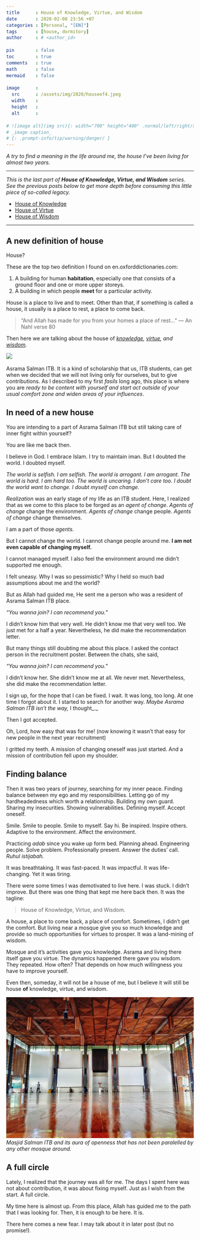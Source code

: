 ```yaml
---
title      : House of Knowledge, Virtue, and Wisdom
date       : 2020-02-08 23:56 +07
categories : [Personal, "[EN]"]
tags       : [house, dormitory]
author     : # <author_id>

pin        : false
toc        : true
comments   : true
math       : false
mermaid    : false

image      :
  src      : /assets/img/2020/houseof4.jpeg
  width    : 
  height   : 
  alt      : 

# ![image alt](img src){: width="700" height="400" .normal/left/right/shadow}
# _image caption_
# {: .prompt-info/tip/warning/danger/ }
---
```


_A try to find a meaning in the life around me, the house I’ve been living for almost two years._


---
_This is the last part of_ **_House of Knowledge, Virtue, and Wisdom_** _series. See the previous posts below to get more depth before consuming this little piece of so-called legacy._

- [House of Knowledge](/posts/house-of-knowledge)
- [House of Virtue](/posts/house-of-virtue)
- [House of Wisdom](/posts/house-of-wisdom)

---

## A new definition of house

House?

These are the top two definition I found on en.oxforddictionaries.com:

1.  A building for human **habitation**, especially one that consists of a ground floor and one or more upper storeys.
2.  A building in which people **meet** for a particular activity.

House is a place to live and to meet. Other than that, if something is called a house, it usually is a place to rest, a place to come back.

> “And Allah has made for you from your homes a place of rest…” — An Nahl verse 80

Then here we are talking about the house of [_knowledge_](https://medium.com/@ilmaaliyaf/house-of-knowledge-i-fce82cdbadb3)_,_ [_virtue_](https://medium.com/@ilmaaliyaf/house-of-virtue-ii-d682c2522347)_, and_ [_wisdom_](https://medium.com/@ilmaaliyaf/house-of-wisdom-iii-cdbbacdea891).

![](https://miro.medium.com/max/1400/1*ISAlMv0ETJmeDYpwao7vBQ.png)

Asrama Salman ITB. It is a kind of scholarship that us, ITB students, can get when we decided that we will not living only for ourselves, but to give contributions. As I described to my first _fasils_ long ago, this place is where you are _ready to be content with yourself and start act outside of your usual comfort zone and widen areas of your influences_.

## In need of a new house

You are intending to a part of Asrama Salman ITB but still taking care of inner fight within yourself?

You are like me back then.

I believe in God. I embrace Islam. I try to maintain iman. But I doubted the world. I doubted myself.

_The world is selfish. I am selfish. The world is arrogant. I am arrogant. The world is hard. I am hard too. The world is uncaring. I don’t care too. I doubt the world want to change. I doubt myself can change._

_Realization_ was an early stage of my life as an ITB student. Here, I realized that as we come to this place to be forged as an _agent of change_. _Agents of change_ change the environment. _Agents of change_ change people. _Agents of change_ change themselves.

I am a part of those _agents_.

But I cannot change the world. I cannot change people around me. **I am not even capable of changing myself.**

I cannot managed myself. I also feel the environment around me didn’t supported me enough.

I felt uneasy. Why I was so pessimistic? Why I held so much bad assumptions about me and the world?

But as Allah had guided me, He sent me a person who was a resident of Asrama Salman ITB place.

_“You wanna join? I can recommend you.”_

I didn’t know him that very well. He didn’t know me that very well too. We just met for a half a year. Nevertheless, he did make the recommendation letter.

But many things still doubting me about this place. I asked the contact person in the recruitment poster. Between the chats, she said,

_“You wanna join? I can recommend you.”_

I didn’t know her. She didn’t know me at all. We never met. Nevertheless, she did make the recommendation letter.

I sign up, for the hope that I can be fixed. I wait. It was long, too long. At one time I forgot about it. I started to search for another way. _Maybe Asrama Salman ITB isn’t the way,_ I thought_._

Then I got accepted.

Oh, Lord, how easy that was for me! (now knowing it wasn’t that easy for new people in the next year recruitment)

I gritted my teeth. A mission of changing oneself was just started. And a mission of contribution fell upon my shoulder.


## Finding balance

Then it was two years of journey, searching for my inner peace. Finding balance between my ego and my responsibilities. Letting go of my hardheadedness which worth a relationship. Building my own guard. Sharing my insecurities. Showing vulnerabilities. Defining myself. Accept oneself.

Smile. Smile to people. Smile to myself. Say hi. Be inspired. Inspire others. Adaptive to the environment. Affect the environment.

Practicing _adab_ since you wake up form bed. Planning ahead. Engineering people. Solve problem. Professionally present. Answer the duties’ call. _Ruhul istijabah._

It was breathtaking. It was fast-paced. It was impactful. It was life-changing. Yet it was tiring.

There were some times I was demotivated to live here. I was stuck. I didn’t improve. But there was one thing that kept me here back then. It was the tagline:

> House of Knowledge, Virtue, and Wisdom.

A house, a place to come back, a place of comfort. Sometimes, I didn’t get the comfort. But living near a mosque give you so much knowledge and provide so much opportunities for virtues to prosper. It was a land-mining of wisdom.

Mosque and it’s activities gave you knowledge. Asrama and living there itself gave you virtue. The dynamics happened there gave you wisdom. They repeated. How often? That depends on how much willingness you have to improve yourself.

Even then, someday, it will not be a house of me, but I believe it will still be house **of** knowledge, virtue, and wisdom.

![](/assets/img/2020/houseof4.jpeg)
_Masjid Salman ITB and its aura of openness that has not been paralelled by any other mosque around._


## A full circle

Lately, I realized that the journey was all for me. The days I spent here was not about contribution, it was about fixing myself. Just as I wish from the start. A full circle.

My time here is almost up. From this place, Allah has guided me to the path that I was looking for. Then, it is enough to be here. It is.

There here comes a new fear. I may talk about it in later post (but no promise!).